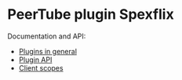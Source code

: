 # PeerTube plugin Spexflix

Documentation and API:
* [Plugins in general](https://docs.joinpeertube.org/contribute/plugins#concepts)
* [Plugin API](https://docs.joinpeertube.org/api/plugins)
* [Client scopes](https://github.com/Chocobozzz/PeerTube/blob/b570d40beb1441529d783024d7c61a0c6bd71dfc/packages/models/src/plugins/client/plugin-client-scope.type.ts)